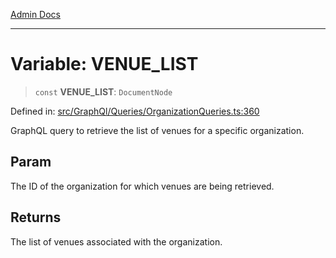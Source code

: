 [Admin Docs](/)

***

# Variable: VENUE\_LIST

> `const` **VENUE\_LIST**: `DocumentNode`

Defined in: [src/GraphQl/Queries/OrganizationQueries.ts:360](https://github.com/PalisadoesFoundation/talawa-admin/blob/main/src/GraphQl/Queries/OrganizationQueries.ts#L360)

GraphQL query to retrieve the list of venues for a specific organization.

## Param

The ID of the organization for which venues are being retrieved.

## Returns

The list of venues associated with the organization.

